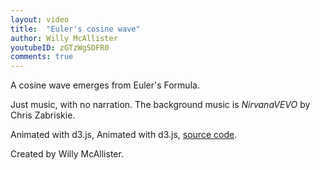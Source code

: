 ```yaml
---
layout: video
title:  "Euler's cosine wave"
author: Willy McAllister
youtubeID: zGTzWgSDFR0
comments: true
--- 
```


A cosine wave emerges from Euler's Formula. 

Just music, with no narration. The background music is *NirvanaVEVO* by Chris Zabriskie. 

Animated with d3.js, Animated with d3.js, [source code](https://github.com/willymcallister/spinningnumbers/tree/master/_articles/d3/eulers-cosine-d3.html).


Created by Willy McAllister.